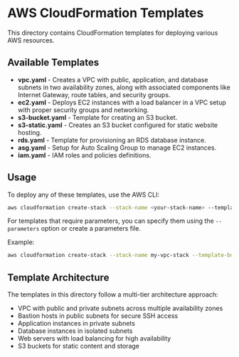 # AWS CloudFormation Templates

This directory contains CloudFormation templates for deploying various AWS resources.

## Available Templates

- **vpc.yaml** - Creates a VPC with public, application, and database subnets in two availability zones, along with associated components like Internet Gateway, route tables, and security groups.
- **ec2.yaml** - Deploys EC2 instances with a load balancer in a VPC setup with proper security groups and networking.
- **s3-bucket.yaml** - Template for creating an S3 bucket.
- **s3-static.yaml** - Creates an S3 bucket configured for static website hosting.
- **rds.yaml** - Template for provisioning an RDS database instance.
- **asg.yaml** - Setup for Auto Scaling Group to manage EC2 instances.
- **iam.yaml** - IAM roles and policies definitions.

## Usage

To deploy any of these templates, use the AWS CLI:

```bash
aws cloudformation create-stack --stack-name <your-stack-name> --template-body file://<template-file-path.yaml>
```

For templates that require parameters, you can specify them using the `--parameters` option or create a parameters file.

Example:
```bash
aws cloudformation create-stack --stack-name my-vpc-stack --template-body file://vpc.yaml
```

## Template Architecture

The templates in this directory follow a multi-tier architecture approach:
- VPC with public and private subnets across multiple availability zones
- Bastion hosts in public subnets for secure SSH access
- Application instances in private subnets
- Database instances in isolated subnets
- Web servers with load balancing for high availability
- S3 buckets for static content and storage